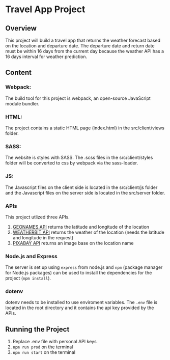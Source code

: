 # Travel App Project

## Overview
This project will build a travel app that returns the weather forecast based on the location and departure date. The departure date and return date must be within 16 days from the current day because the weather API has a 16 days interval for weather prediction.

## Content

### Webpack:
The build tool for this project is webpack, an open-source JavaScript module bundler.

### HTML: 
The project contains a static HTML page (index.html) in the src/client/views folder.

### SASS:
The website is styles with SASS. The .scss files in the src/client/styles folder will be converted to css by webpack via the sass-loader.

### JS:
The Javascript files on the client side is located in the src/client/js folder and the Javascript files on the server side is located in the src/server folder.

### APIs
This project utlized three APIs.

1. [GEONAMES API](https://www.geonames.org) returns the latitude and longitude of the location
2. [WEATHERBIT API](https://www.weatherbit.io) returns the weather of the location (needs the latitude and longitude in the request)
3. [PIXABAY API](https://pixabay.com) returns an image base on the location name

### Node.js and Express
The server is set up using `express` from node.js and `npm` (package manager for Node.js packages) can be used to install the dependencies for the project (`npm install`).

### dotenv
dotenv needs to be installed to use enviroment variables. The `.env` file is located in the root directory and it contains the api key provided by the APIs.

## Running the Project

1. Replace .env file with personal API keys
2. `npm run prod` on the terminal
3. `npm run start` on the terminal

